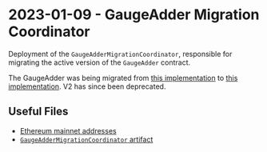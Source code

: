 # 2023-01-09 - GaugeAdder Migration Coordinator

Deployment of the `GaugeAdderMigrationCoordinator`, responsible for migrating the active version of the `GaugeAdder` contract.

The GaugeAdder was being migrated from [this implementation](../../deprecated/20220628-gauge-adder-v2/) to [this implementation](../../deprecated/20230109-gauge-adder-v3/).
V2 has since been deprecated.

## Useful Files

- [Ethereum mainnet addresses](./output/mainnet.json)
- [`GaugeAdderMigrationCoordinator` artifact](./artifact/GaugeAdderMigrationCoordinator.json)
